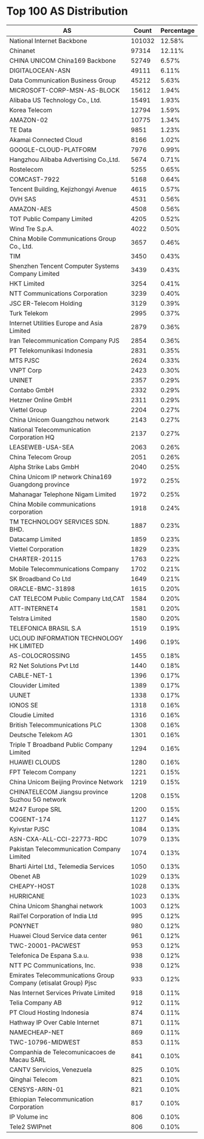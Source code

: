 # Top 100 AS Distribution
| AS | Count | Percentage |
|----|----|----|
| National Internet Backbone | 101032 | 12.58% |
| Chinanet | 97314 | 12.11% |
| CHINA UNICOM China169 Backbone | 52749 | 6.57% |
| DIGITALOCEAN-ASN | 49111 | 6.11% |
| Data Communication Business Group | 45212 | 5.63% |
| MICROSOFT-CORP-MSN-AS-BLOCK | 15612 | 1.94% |
| Alibaba US Technology Co., Ltd. | 15491 | 1.93% |
| Korea Telecom | 12794 | 1.59% |
| AMAZON-02 | 10775 | 1.34% |
| TE Data | 9851 | 1.23% |
| Akamai Connected Cloud | 8166 | 1.02% |
| GOOGLE-CLOUD-PLATFORM | 7976 | 0.99% |
| Hangzhou Alibaba Advertising Co.,Ltd. | 5674 | 0.71% |
| Rostelecom | 5255 | 0.65% |
| COMCAST-7922 | 5168 | 0.64% |
| Tencent Building, Kejizhongyi Avenue | 4615 | 0.57% |
| OVH SAS | 4531 | 0.56% |
| AMAZON-AES | 4508 | 0.56% |
| TOT Public Company Limited | 4205 | 0.52% |
| Wind Tre S.p.A. | 4022 | 0.50% |
| China Mobile Communications Group Co., Ltd. | 3657 | 0.46% |
| TIM | 3450 | 0.43% |
| Shenzhen Tencent Computer Systems Company Limited | 3439 | 0.43% |
| HKT Limited | 3254 | 0.41% |
| NTT Communications Corporation | 3239 | 0.40% |
| JSC ER-Telecom Holding | 3129 | 0.39% |
| Turk Telekom | 2995 | 0.37% |
| Internet Utilities Europe and Asia Limited | 2879 | 0.36% |
| Iran Telecommunication Company PJS | 2854 | 0.36% |
| PT Telekomunikasi Indonesia | 2831 | 0.35% |
| MTS PJSC | 2624 | 0.33% |
| VNPT Corp | 2423 | 0.30% |
| UNINET | 2357 | 0.29% |
| Contabo GmbH | 2332 | 0.29% |
| Hetzner Online GmbH | 2311 | 0.29% |
| Viettel Group | 2204 | 0.27% |
| China Unicom Guangzhou network | 2143 | 0.27% |
| National Telecommunication Corporation HQ | 2137 | 0.27% |
| LEASEWEB-USA-SEA | 2063 | 0.26% |
| China Telecom Group | 2051 | 0.26% |
| Alpha Strike Labs GmbH | 2040 | 0.25% |
| China Unicom IP network China169 Guangdong province | 1972 | 0.25% |
| Mahanagar Telephone Nigam Limited | 1972 | 0.25% |
| China Mobile communications corporation | 1918 | 0.24% |
| TM TECHNOLOGY SERVICES SDN. BHD. | 1887 | 0.23% |
| Datacamp Limited | 1859 | 0.23% |
| Viettel Corporation | 1829 | 0.23% |
| CHARTER-20115 | 1763 | 0.22% |
| Mobile Telecommunications Company | 1702 | 0.21% |
| SK Broadband Co Ltd | 1649 | 0.21% |
| ORACLE-BMC-31898 | 1615 | 0.20% |
| CAT TELECOM Public Company Ltd,CAT | 1584 | 0.20% |
| ATT-INTERNET4 | 1581 | 0.20% |
| Telstra Limited | 1580 | 0.20% |
| TELEFONICA BRASIL S.A | 1519 | 0.19% |
| UCLOUD INFORMATION TECHNOLOGY HK LIMITED | 1496 | 0.19% |
| AS-COLOCROSSING | 1455 | 0.18% |
| R2 Net Solutions Pvt Ltd | 1440 | 0.18% |
| CABLE-NET-1 | 1396 | 0.17% |
| Clouvider Limited | 1389 | 0.17% |
| UUNET | 1338 | 0.17% |
| IONOS SE | 1318 | 0.16% |
| Cloudie Limited | 1316 | 0.16% |
| British Telecommunications PLC | 1308 | 0.16% |
| Deutsche Telekom AG | 1301 | 0.16% |
| Triple T Broadband Public Company Limited | 1294 | 0.16% |
| HUAWEI CLOUDS | 1280 | 0.16% |
| FPT Telecom Company | 1221 | 0.15% |
| China Unicom Beijing Province Network | 1219 | 0.15% |
| CHINATELECOM Jiangsu province Suzhou 5G network | 1208 | 0.15% |
| M247 Europe SRL | 1200 | 0.15% |
| COGENT-174 | 1127 | 0.14% |
| Kyivstar PJSC | 1084 | 0.13% |
| ASN-CXA-ALL-CCI-22773-RDC | 1079 | 0.13% |
| Pakistan Telecommunication Company Limited | 1074 | 0.13% |
| Bharti Airtel Ltd., Telemedia Services | 1050 | 0.13% |
| Obenet AB | 1029 | 0.13% |
| CHEAPY-HOST | 1028 | 0.13% |
| HURRICANE | 1023 | 0.13% |
| China Unicom Shanghai network | 1003 | 0.12% |
| RailTel Corporation of India Ltd | 995 | 0.12% |
| PONYNET | 980 | 0.12% |
| Huawei Cloud Service data center | 961 | 0.12% |
| TWC-20001-PACWEST | 953 | 0.12% |
| Telefonica De Espana S.a.u. | 938 | 0.12% |
| NTT PC Communications, Inc. | 938 | 0.12% |
| Emirates Telecommunications Group Company (etisalat Group) Pjsc | 933 | 0.12% |
| Nas Internet Services Private Limited | 918 | 0.11% |
| Telia Company AB | 912 | 0.11% |
| PT Cloud Hosting Indonesia | 874 | 0.11% |
| Hathway IP Over Cable Internet | 871 | 0.11% |
| NAMECHEAP-NET | 869 | 0.11% |
| TWC-10796-MIDWEST | 853 | 0.11% |
| Companhia de Telecomunicacoes de Macau SARL | 841 | 0.10% |
| CANTV Servicios, Venezuela | 825 | 0.10% |
| Qinghai Telecom | 821 | 0.10% |
| CENSYS-ARIN-01 | 821 | 0.10% |
| Ethiopian Telecommunication Corporation | 817 | 0.10% |
| IP Volume inc | 806 | 0.10% |
| Tele2 SWIPnet | 806 | 0.10% |

